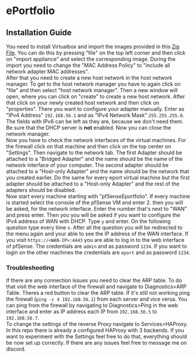 # ePortfolio
## Installation Guide
You need to install Virtualbox and import the images provided in this [Zip File](https://www.mediafire.com/file/q2r1kl4sbx8cgvn/VMs.zip/file). You can do this by pressing "file" on the top left corner and then click on "import appliance" and select the corresponding image. During the import you need to change the "MAC Address Policy" to "include all network adapter MAC addresses".  
After that you need to create a new host network in the host network manager. To get to the host network manager you have to again click on "file" and then select "host network manager". Then a new window will open, where you can click on "create" to create a new host network. After that click on your newly created host network and then click on "properties". There you want to configure your adapter manually. Enter as "IPv4 Address" `192.168.56.1` and as "IPv4 Network Mask" `255.255.255.0`. The fields with IPv6 can be left as they are, because we don't need them. Be sure that the DHCP server is **not** enabled. Now you can close the network manager.  
Now you have to check the network interfaces of the virtual machines. For the firewall click on that machine and then click on the top center on "Settings". Then navigate to the network tab. The first Adapter should be attached to a "Bridged Adapter" and the name should be the name of the network interface of your computer. The second adapter should be attached to a "Host-only Adapter" and the name should be the network that you created earlier. Do the same for every eport virtual machine but the first adapter should be attached to a "Host-only Adapter" and the rest of the adapters should be disabled.  
Now start every machine starting with "pfSenseEportfolio". If every machine is started select the console of the pfSense VM and enter 2. then you will be asked, for the network interface. Enter the number that's next to "WAN" and press enter. Then you you will be asked if you want to configure the IPv4 address of WAN with DHCP. Type `y` and enter. On the following question type every time `n`. After all the question you will be redirected to the menu again and your able to see the IP address of the WAN interface. If you visit `https://<WAN-IP>:4443` you are able to log in to the web interface of pfSense. The credentials are `admin` and as password `1234`. If you want to login on the other machines the credentials are `eport` and as password `1234`.  
### Troubleshooting
If there are any connection issues you need to clear the ARP table. To do that visit the web interface of the firewall and navigate to Diagnostics>ARP Table. Theres a red button to clear the ARP table. If it's still not working ping the firewall (`ping -c 4 192.168.56.1`) from each server and vice versa. You can ping from the firewall by navigating to Diagnostics>Ping in the web interface and enter as IP address each IP from `192.168.56.5` to `192.168.56.7`.  
To change the settings of the reverse Proxy navigate to Services>HAProxy. In this repo there is already a configured HAProxy with 3 backends. If you want to experiment with the Settings feel free to do that, everything should be now set up correctly. If there are any issues feel free to message me on discord.
